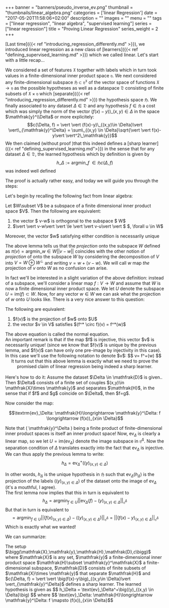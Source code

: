 +++
banner = "banners/pseudo_inverse_ev.png"
thumbnail = "thumbnails/linear_algebra.png"
categories = ['linear Regression']
date = "2017-05-20T11:58:06+02:00"
description = ""
images = ""
menu = ""
tags = ["linear regression", "linear algebra", "supervised learning"]
series = ["linear regression"]
title = "Proving Linear Regression"
series_weight = 2
+++


 [Last time]({{< ref "introducing_regression_differently.md" >}}), we introduced linear regression as a new class of [learners]({{< ref "defining_supervised_learning.md" >}}) which we called linear. Let's start with a little recap...  

 We considered a set of features $\mathfrak{X}$ together with labels which in turn took values in a finite-dimensional inner product space $\mathfrak{y}$.  We next considered any finite-dimensional subspace $\mathfrak{H}\subset \mathfrak{y}^\mathfrak{X}$ of the vector space of functions $\mathfrak{X}\longrightarrow \mathfrak{y}$ as the possible hypotheses as well as a dataspace $\mathfrak{D}$ consisting of finite subsets of $\mathfrak{X}\times \mathfrak{y}$ which [separate]({{< ref "introducing_regression_differently.md" >}}) the hypothesis space $\mathfrak{H}$. We finally associated to any dataset $\Delta \in \mathfrak{D}$ and any hypothesis $f \in \mathfrak{H}$ a cost which was simply the norm of the vector $\big(f(x)-y)\big)\_{(x,y) \in \Delta}$ in the space $\mathfrak{y}^\\Delta$ or more explicitely: 
 $$c(\Delta, f) = \vert \vert (f(x)-y)\_{(x,y)\in \Delta}\vert \vert\_{\mathfrak{y}^\Delta} =  \sum\_{(x,y) \in \Delta}\sqrt{\vert \vert f(x)-y\vert \vert^2\_\mathfrak{y}}$$
We then claimed (without proof )that this indeed defines a [sharp learner]({{< ref "defining_supervised_learning.md">}}) in the sense that for any dataset $\Delta \in \mathfrak{D}$, the learned hypothesis which by definition is given by $$h\_\Delta := \textrm{argmin}\_{f\ \in \mathfrak{H}} c(\Delta,f) $$
was indeed well defined  

The proof is actually rather easy, and today we will guide you through the steps:

Let's begin by recalling the following fact from linear algebra:

<div class = "lemma" >
Let $W\subset V$ be a subspace of a finite dimensional inner product space $V$. Then the following are equivalent:
<ol>
<li> the vector $ v-w$ is orthogonal to the subspace $ W$</li>
<li>$\vert \vert v-w\vert \vert \le \vert \vert v-u\vert \vert $  $, \forall u \in W$ </li>
</ol> 
Moreover, the vector $w$ satisfying either condition is necessarily unique
</div>

The above lemma tells us that the _projection_ onto the subspace $W$ defined as $\pi(v)=\text{argmin}\_{w \in W}\vert \vert v-w\vert \vert$ coincides with the other notion of _projection_ of onto the subspace $W$ by considering the decomposition of $V$ into $V=W\oplus W^{\perp}$ and writing $v = w+(v-w)$. We will call $w$ map _the_ projection of $v$ onto $W$ as no confusion can arise.  

In fact we'll be interested in a slight variation of the above definition: instead of a subspace, we'll consider a  linear map $f:V\longrightarrow W$ and assume that $W$ is now a finite dimensional inner product space. We let $U$ denote the subspace $U=\text{im}(f)\subset W$. Now, for any vector $w \in W$ we can ask what the projection of $w$ onto $U$ looks like. There is a very nice answer to this question:

<div class = "lemma">
The following are equivalent:
<ol>
	<li>$f(v)$ is the projection of $w$ onto $U$</li>
	<li>the vector $v \in V$ satisfies $(f^* \circ f)(v) = f^*(w)$ </li>
</ol>
The above equation is called the normal equation.
</div>
An important remark is that if the map $f$ is injective, this vector $v$ is necessarily unique! (since we know that $f(v)$ is unique by the previous lemma, and $f(v)$ can have only one pre-image by injectivity in this case). In this case we'll use the following notation to denote $v$:
$$
v= f^+(w)
$$
<center>
It turns out that this above lemma is exactly what we need to prove the promised claim of linear regression being indeed a sharp learner.<br><br>
</center>
 Here's how to do it:  
Assume the dataset $\Delta \in \mathfrak{D}$ is given.. Then $\Delta$ consists of a finite set of couples $(x,y)\in \mathfrak{X}\times \mathfrak{y}$ and separates $\mathfrak{H}$, in the sense that if $f$ and $g$ coincide on $\Delta$, then $f=g$.  

Now consider the map:  

<center>
$$\textrm{ev}_\Delta: \mathfrak{H}\longrightarrow \mathfrak{y}^\Delta: f \longrightarrow (f(x))_{x\in \Delta}$$
</center>  

Note that \( \mathfrak{y}^\Delta \) being a finite product of finite-dimensional inner product spaces is itself an inner product space!
Now, $\text{ev}_\Delta$ is clearly a linear map, so we let $U=\text{im}(\text{ev}_\Delta)$ denote the image subspace in $\mathfrak{y}^\Delta$. Now the separation condition of $\Delta$ translates exactly into the fact that $\text{ev}_\Delta$ is injective. We can thus apply the previous lemma to write:
$$h_\Delta = \text{ev}^+_\Delta\big((y)_{(x,y) \in \Delta}\big)$$

In other words, $h_\Delta$ is the unique hypothesis in $\mathfrak{H}$ such that $\textrm{ev}_\Delta (h_\Delta)$ is the projection of the labels $\big((y)_{(x,y)\in \Delta}\big)$ of the dataset onto the image of $\text{ev}_\Delta$ (it's a mouthful, I agree).  
The first lemma now implies that this in turn is equivalent to 
$$ h_\Delta =\text{argmin}_{f\in U}\vert \vert \text{ev}_\Delta(f)-(y)_{(x,y) \in \Delta} \vert \vert_{\mathfrak{y}^\Delta}$$ 
But that in turn is equivalent to 
$$= \text{argmin}_{f\in U}\vert \vert \big(f(x)_{(x,y)\in \Delta}\big)-\big((y)_{(x,y) \in \Delta}\big) \vert \vert_{\mathfrak{y}^\Delta}=\vert \vert (f(x)-y)_{(x,y)\in \Delta}\vert \vert_{\mathfrak{y}^\Delta}$$ 
Which is exactly what we wanted!  

We can summarize:

<div class ="theorem">
The setup $\bigg(\mathfrak{X},\mathfrak{y},\mathfrak{H},\mathfrak{D},c\bigg)$ where $\mathfrak{X}$ is any set, $\mathfrak{y}$ a finite-dimensional inner product space $\mathfrak{H}\subset \mathfrak{y}^\mathfrak{X}$ a finite-dimensional subspace, $\mathfrak{D}$ consists of finite subsets of $\mathfrak{X}\times \mathfrak{y}$ that separate $\mathfrak{H}$ and $c(\Delta, f) = \vert \vert \big(f(x)-y\big)_{(x,y\in \Delta}\vert \vert_{\mathfrak{y}^\Delta}$ defines a sharp learner.  
The learned hypothesis is given as
$$
h_\Delta = \text{ev}_\Delta^+\big((y)_{(x,y) \in \Delta}\big)
$$
where
$$
\text{ev}_\Delta: \mathfrak{H}\longrightarrow \mathfrak{y}^\Delta: f \mapsto (f(x))_{x\in \Delta}$$

</div>
